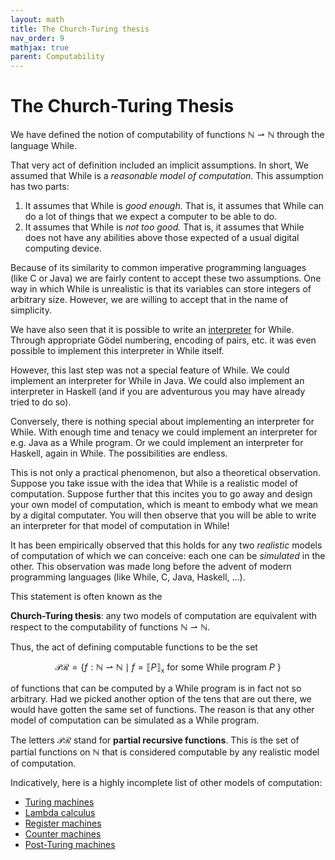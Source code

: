 ```yaml
---
layout: math
title: The Church-Turing thesis
nav_order: 9
mathjax: true
parent: Computability
---
```


# The Church-Turing Thesis

We have defined the notion of computability of functions $\mathbb{N} ⇀
\mathbb{N}$ through the language While. 

That very act of definition included an implicit assumptions. In short, We
assumed that While is a _reasonable model of computation_. This assumption
has two parts:
1. It assumes that While is _good enough._ That is, it assumes that While can
   do a lot of things that we expect a computer to be able to do.
2. It assumes that While is _not too good._ That is, it assumes that While
   does not have any abilities above those expected of a usual digital
   computing device.

Because of its similarity to common imperative programming languages (like C
or Java) we are fairly content to accept these two assumptions. One way in
which While is unrealistic is that its variables can store integers of
arbitrary size. However, we are willing to accept that in the name of
simplicity.

We have also seen that it is possible to write an
[interpreter](https://uob-coms20007.github.io/reference/computability/universal.html#interpreter)
for While. Through appropriate Gödel numbering, encoding of pairs, etc. it
was even possible to implement this interpreter in While itself.

However, this last step was not a special feature of While. We could
implement an interpreter for While in Java. We could also implement an
interpreter in Haskell (and if you are adventurous you may have already tried
to do so).

Conversely, there is nothing special about implementing an interpreter for
While. With enough time and tenacy we could implement an interpreter for e.g.
Java as a While program. Or we could implement an interpreter for Haskell,
again in While. The possibilities are endless.

This is not only a practical phenomenon, but also a theoretical observation.
Suppose you take issue with the idea that While is a realistic model of
computation. Suppose further that this incites you to go away and design your
own model of computation, which is meant to embody what we mean by a digital
computater. You will then observe that you will be able to write an
interpreter for that model of computation in While!

It has been empirically observed that this holds for any two _realistic_
models of computation of which we can conceive: each one can be _simulated_
in the other. This observation was made long before the advent of modern
programming languages (like While, C, Java, Haskell, ...).

This statement is often known as the

**Church-Turing thesis**: any two models of computation are equivalent with
respect to the computability of functions $\mathbb{N} ⇀ \mathbb{N}$.

Thus, the act of defining computable functions to be the set

$$
  \mathcal{PR} = \{ f : \mathbb{N} ⇀ \mathbb{N} \mid \text{$f = ⟦ P ⟧_{\texttt{x}}$ for some While program $P$ } \}
$$

of functions that can be computed by a While program is in fact not so
arbitrary. Had we picked another option of the tens that are out there, we
would have gotten the same set of functions. The reason is that any other
model of computation can be simulated as a While program.

The letters $\mathcal{PR}$ stand for __partial recursive functions__. This is
the set of partial functions on $\mathbb{N}$ that is considered computable by
any realistic model of computation.

Indicatively, here is a highly incomplete list of other models of computation:
* [Turing machines](https://www.youtube.com/watch?v=E3keLeMwfHY)
* [Lambda calculus](https://www.bris.ac.uk/unit-programme-catalogue/UnitDetails.jsa?ayrCode=21%2F22&unitCode=COMS30040)
* [Register machines](https://en.wikipedia.org/wiki/Register_machine)
* [Counter machines](https://en.wikipedia.org/wiki/Counter_machine)
* [Post-Turing machines](https://en.wikipedia.org/wiki/Post%E2%80%93Turing_machine)